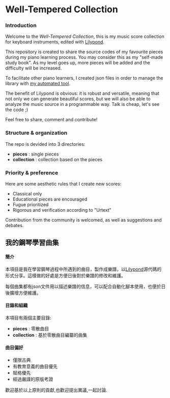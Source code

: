 # Well-Tempered Collection

### Introduction
Welcome to the _Well-Tempered Collection_, this is my music score collection for keyboard instruments, edited with [Lilypond](https://lilypond.org/).

This repository is created to share the source codes of my favourite pieces during my piano learning process. You may consider this as my "self-made study book". As my level goes up, more pieces will be added and the difficulty will be increased.

To facilitate other piano learners, I created json files in order to manage the library with [my automated tool](https://github.com/Leethine/hautbois-omslp).

The benefit of Lilypond is obvious: it is robust and versatile, meaning that not only we can generate beautiful scores, but we will also be able to analyze the music source in a programmable way. Talk is cheap, let's see the code ;)

Feel free to share, comment and contribute!

### Structure & organization

The repo is devided into 3 directories:

- **pieces** : single pieces
- **collection** : collection based on the pieces

### Priority & preference

Here are some aesthetic rules that I create new scores:

- Classical only
- Educational pieces are encouraged
- Fugue prioritized
- Rigorous and verification according to "Urtext"

Contribution from the community is welcomed, as well as suggestions and debates.



## 我的鋼琴學習曲集

#### 簡介

本項目是我在學習鋼琴過程中所遇到的曲目，製作成樂譜，以[Lilypond](https://lilypond.org/)源代碼的形式分享。這樣做的好處是方便日後對於樂譜的修改和維護。

每個曲集都有json文件用以描述樂譜的信息，可以配合自動化腳本使用，也便於日後擴增方便維護。

#### 目錄和組織

本項目有兩個主要目錄:

- **pieces** : 零散曲目
- **collection** : 基於零散曲目編纂的曲集

#### 曲目偏好

- 僅限古典
- 有教育意義的曲目優先
- 賦格優先
- 經過嚴謹的原版考證

歡迎基於以上原則的貢獻,也歡迎提出異議,一起討論.

